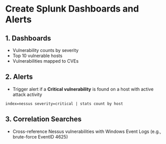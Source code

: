 # Create Splunk Dashboards and Alerts

## 1. Dashboards
- Vulnerability counts by severity
- Top 10 vulnerable hosts
- Vulnerabilities mapped to CVEs

## 2. Alerts
- Trigger alert if a **Critical vulnerability** is found on a host with active attack activity
```spl
index=nessus severity=critical | stats count by host
```

## 3. Correlation Searches
- Cross-reference Nessus vulnerabilities with Windows Event Logs (e.g., brute-force EventID 4625)

